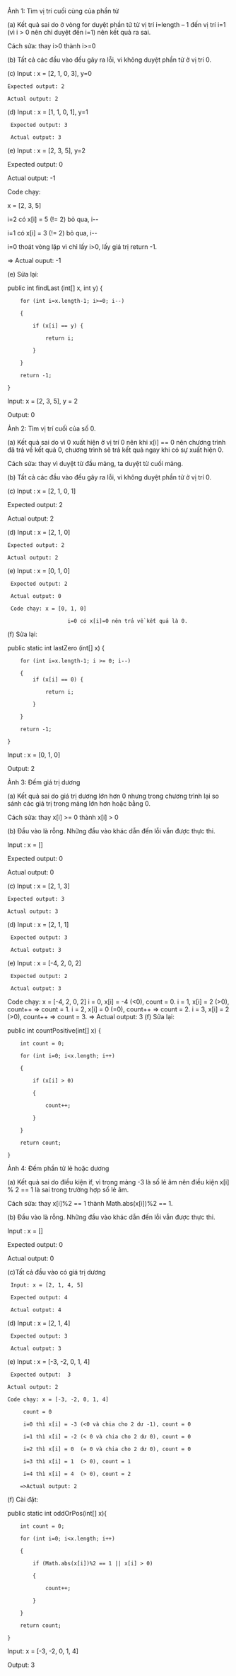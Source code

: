Ảnh 1: Tìm vị trí cuối cùng của phần tử

(a) Kết quả sai do ở vòng for duyệt phần tử từ vị trí i=length – 1 đến vị trí i=1 (vì i > 0 nên chỉ duyệt đến i=1) nên kết quả ra sai.

Cách sửa: thay i>0 thành i>=0

(b) Tất cả các đầu vào đều gây ra lỗi, vì không duyệt phần tử ở vị trí 0. 

(c) Input : x = [2, 1, 0, 3],  y=0

    Expected output: 2

    Actual output: 2

(d) Input : x = [1, 1, 0, 1], y=1

     Expected output: 3

     Actual output: 3

(e) Input : x = [2, 3, 5], y=2
    
   Expected output: 0

   Actual output: -1

  Code chạy:

  x = [2, 3, 5]

  i=2  có x[i] = 5 (!= 2) bỏ qua, i--

  i=1 có x[i] = 3 (!= 2) bỏ qua, i--

  i=0 thoát vòng lặp vì chỉ lấy i>0, lấy giá trị return -1.

=> Actual ouput: -1

(e) Sửa lại:

public int findLast (int[] x, int y) {

        for (int i=x.length-1; i>=0; i--) 

        {

            if (x[i] == y) {

                return i;

            }

        }

        return -1;

    }

Input: x = [2, 3, 5], y = 2

Output: 0

Ảnh 2: Tìm vị trí cuối của số 0.

(a) Kết quả sai do vì 0 xuất hiện ở vị trí 0 nên khi x[i] == 0 nên chương trình đã trả về kết quả 0, chương trình sẽ trả kết quả ngay khi có sự xuất hiện 0.

Cách sửa: thay vì duyệt từ đầu mảng, ta duyệt từ cuối mảng.

(b) Tất cả các đầu vào đều gây ra lỗi, vì không duyệt phần tử ở vị trí 0. 

(c) Input : x = [2, 1, 0, 1]

   Expected output: 2

   Actual output: 2

(d) Input : x = [2, 1, 0]
    
    Expected output: 2
    
    Actual output: 2

(e) Input : x = [0, 1, 0]
    
     Expected output: 2
   
     Actual output: 0

     Code chạy: x = [0, 1, 0]
    
                       i=0 có x[i]=0 nên trả về kết quả là 0.

(f) Sửa lại:

 public static int lastZero (int[] x) {

        for (int i=x.length-1; i >= 0; i--) 

        {
            if (x[i] == 0) {

                return i;

            }

        }

        return -1;

    }

Input : x = [0, 1, 0]

Output: 2

 Ảnh 3: Đếm giá trị dương

(a) Kết quả sai do giá trị dương lớn hơn 0 nhưng trong chương trình lại so sánh các giá trị trong mảng lớn hơn hoặc bằng 0.

Cách sửa: thay x[i] >= 0 thành x[i] > 0

(b) Đầu vào là rỗng. Những đầu vào khác dẫn đến lỗi vẫn được thực thi.

Input : x = []

Expected output:  0

Actual output: 0

(c) Input : x = [2, 1, 3]

    Expected output: 3

    Actual output: 3

(d) Input : x = [2, 1, 1]
     
     Expected output: 3
    
     Actual output: 3

(e) Input : x = [-4, 2, 0, 2]

     Expected output: 2
   
     Actual output: 3

Code chạy: x = [-4, 2, 0, 2]
	i = 0, x[i] = -4 (<0), count = 0.
	i = 1, x[i] = 2 (>0), count++ => count = 1.
	i = 2, x[i] = 0 (=0), count++ => count = 2.
	i = 3, x[i] = 2 (>0), count++ => count = 3.
	=> Actual output: 3
(f) Sửa lại:

public int countPositive(int[] x) {

        int count = 0;

        for (int i=0; i<x.length; i++) 

        {

            if (x[i] > 0) 

            {

                count++;

            }

        }

        return count;

    }

Ảnh 4: Đếm phần tử lẻ hoặc dương

(a) Kết quả sai do điều kiện if, vì trong mảng -3 là số lẻ âm nên điều kiện x[i] % 2 == 1 là sai trong trường hợp số lẻ âm.

Cách sửa: thay x[i]%2 == 1 thành Math.abs(x[i])%2 == 1.

(b) Đầu vào là rỗng. Những đầu vào khác dẫn đến lỗi vẫn được thực thi.

Input : x = []

Expected output:  0

Actual output: 0

(c)Tất cả đầu vào có giá trị dương

     Input: x = [2, 1, 4, 5]

     Expected output: 4

     Actual output: 4

(d) Input : x = [2, 1, 4]

     Expected output: 3

     Actual output: 3

(e) Input : x = [-3, -2, 0, 1, 4]

     Expected output:  3

    Actual output: 2

    Code chạy: x = [-3, -2, 0, 1, 4]

	     count = 0

	     i=0 thì x[i] = -3 (<0 và chia cho 2 dư -1), count = 0

	     i=1 thì x[i] = -2 (< 0 và chia cho 2 dư 0), count = 0

	     i=2 thì x[i] = 0  (= 0 và chia cho 2 dư 0), count = 0

	     i=3 thì x[i] = 1  (> 0), count = 1

	     i=4 thì x[i] = 4  (> 0), count = 2

    	=>Actual output: 2     

(f) Cài đặt:

public static int oddOrPos(int[] x){

        int count = 0;

        for (int i=0; i<x.length; i++)

        {

            if (Math.abs(x[i])%2 == 1 || x[i] > 0)

            {

                count++;

            }

        }

        return count;

    } 

Input: x = [-3, -2, 0, 1, 4]

Output: 3
